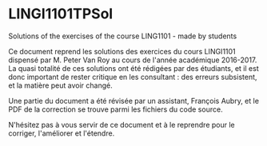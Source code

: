 # LINGI1101TPSol
Solutions of the exercises of the course LING1101 - made by students

Ce document reprend les solutions des exercices du cours LINGI1101 dispensé par M. Peter Van Roy au cours de l'année académique 2016-2017.
La quasi totalité de ces solutions ont été rédigées par des étudiants, et il est donc important de rester critique en les consultant : des erreurs subsistent, et la matière peut avoir changé.

Une partie du document a été révisée par un assistant, François Aubry, et le PDF de la correction se trouve parmi les fichiers du code source.

N'hésitez pas à vous servir de ce document et à le reprendre pour le corriger, l'améliorer et l'étendre.
